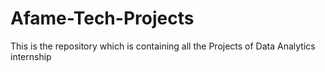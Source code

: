 # Afame-Tech-Projects
 This is the repository which is containing all the Projects of  Data Analytics internship

